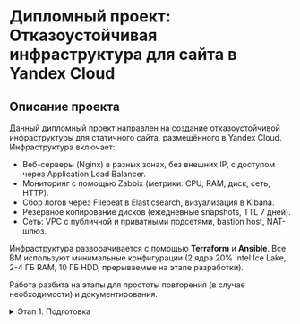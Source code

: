 # Дипломный проект: Отказоустойчивая инфраструктура для сайта в Yandex Cloud

## Описание проекта
Данный дипломный проект направлен на создание отказоустойчивой инфраструктуры для статичного сайта, размещённого в Yandex Cloud.
Инфраструктура включает:
- Веб-серверы (Nginx) в разных зонах, без внешних IP, с доступом через Application Load Balancer.
- Мониторинг с помощью Zabbix (метрики: CPU, RAM, диск, сеть, HTTP).
- Сбор логов через Filebeat в Elasticsearch, визуализация в Kibana.
- Резервное копирование дисков (ежедневные snapshots, TTL 7 дней).
- Сеть: VPC с публичной и приватными подсетями, bastion host, NAT-шлюз.

Инфраструктура разворачивается с помощью **Terraform** и **Ansible**. Все ВМ используют минимальные конфигурации (2 ядра 20% Intel Ice Lake, 2-4 ГБ RAM, 10 ГБ HDD, прерываемые на этапе разработки).

Работа разбита на этапы для простоты повторения (в случае необходимости) и документирования.

<details>

<summary> Этап 1. Подготовка </summary>

На данном этапе проводится подготовка к развертыванию инфраструктуры:
1. **Настроен аккаунт Yandex Cloud**:
   - Создан сервисный аккаунт с ролью `editor`.
   - Сгенерирован ключ для Terraform (хранится локально, не в Git).
   - Установлен и протестирован Yandex Cloud CLI (`yc init`, `yc compute instance list`).
2. **Установлены инструменты**:
   - Terraform (1.13.4-1) для управления инфраструктурой:
  ```bash
  sudo apt update && sudo apt install -y gnupg software-properties-common
  sudo mkdir -p /etc/apt/keyrings
  curl -fsSL https://apt.releases.hashicorp.com/gpg | sudo gpg --dearmor -o /etc/apt/keyrings/hashicorp-archive-keyring.gpg
  echo "deb [signed-by=/etc/apt/keyrings/hashicorp-archive-keyring.gpg] https://apt.releases.hashicorp.com $(lsb_release -cs) main" | sudo tee /etc/apt/sources.list.d/hashicorp.list
  sudo apt update
  sudo apt install terraform -y
  terraform -v
  ```
   - Ansible (2.16.3) для конфигурации ВМ:
  ```bash
  sudo apt update
  sudo apt install ansible -y
  ansible --version
  ```
   - Docker (28.5.1) для локального тестирования ELK Stack; после установки необходимо перелогиниться для применения группы docker:
  ```bash
  sudo apt update
  sudo apt install ca-certificates curl
  sudo install -m 0755 -d /etc/apt/keyrings
  sudo curl -fsSL https://download.docker.com/linux/ubuntu/gpg -o /etc/apt/keyrings/docker.asc
  sudo chmod a+r /etc/apt/keyrings/docker.asc
  echo \
  "deb [arch=$(dpkg --print-architecture) signed-by=/etc/apt/keyrings/docker.asc] https://download.docker.com/linux/ubuntu \
  $(. /etc/os-release && echo "${UBUNTU_CODENAME:-$VERSION_CODENAME}") stable" | \
  sudo tee /etc/apt/sources.list.d/docker.list > /dev/null
  sudo apt update
  sudo apt install docker-ce docker-ce-cli containerd.io docker-buildx-plugin docker-compose-plugin
  sudo groupadd docker
  sudo usermod -aG docker $USER
  ```
   - Git (2.43.0)
  ```bash
  sudo apt install git -y
  git --version
  ```
3. **Создан SSH-ключ**:
   - Сгенерирован ключ `rsa` (`~/.ssh/id_rsa.pub`) для доступа к ВМ.
  ```bash
  ssh-keygen -t rsa -b 4096 -f ~/.ssh/id_rsa
  ```
4. **Настроено безопасное хранение секретов**:
   - Создан файл ~/.yc/credentials.json для хранения ключей Yandex Cloud вида:
  ```json
  {
  "service_account_id": "<service-account-id>",
  "key_id": "<key-id>",
  "private_key": "<private-key>"
  }
  ```
  Здесь <key-id> и <private-key> - соответственно ID и значение статического ключа доступа.
  Файл защищён и добавлен в .gitignore:
  ```bash
  chmod 600 ~/.yc/credentials.json
  echo "~/.yc/credentials.json" >> .gitignore
  ```
5. **Настроены переменные окружения для Terraform**:
   - Получены значения переменных:
  ```bash
  yc iam create-token
  yc config get cloud-id
  yc config get folder-id
  ```
   - Переменные добавлены в ~/.bashrc:
  ```bash
  export YC_TOKEN="your-token-here"
  export YC_CLOUD_ID="your-cloud-id-here"
  export YC_FOLDER_ID="your-folder-id-here"
  ```
6. **Проведено первичное тестирование**
   - Доступ к Yandex Cloud:
  ```bash
  yc compute instance list
  ```
  Вывод:
  ```
  +----+------+---------+--------+-------------+-------------+
  | ID | NAME | ZONE ID | STATUS | EXTERNAL IP | INTERNAL IP |
  +----+------+---------+--------+-------------+-------------+
  +----+------+---------+--------+-------------+-------------+
  ```
   - Работа Terraform:
  ```bash
  terraform init
  ```
  Вывод:
  ```
  Terraform initialized in an empty directory!

  The directory has no Terraform configuration files. You may begin working
  with Terraform immediately by creating Terraform configuration files.
  ```
   - Работа Ansible:
  ```bash
  ansible localhost -m ping
  ```
  Вывод:
  ```
  [WARNING]: No inventory was parsed, only implicit localhost is available
  localhost | SUCCESS => {
    "changed": false,
    "ping": "pong"
  }
  ```
   - Работа Docker:
  ```bash
  yc iam create-token
  yc config get cloud-id
  yc config get folder-id
  ```
  Вывод:
  ```
  Unable to find image 'hello-world:latest' locally
  latest: Pulling from library/hello-world
  17eec7bbc9d7: Pull complete 
  Digest: sha256:56433a6be3fda188089fb548eae3d91df3ed0d6589f7c2656121b911198df065
  Status: Downloaded newer image for hello-world:latest

  Hello from Docker!
  This message shows that your installation appears to be working correctly.

   To generate this message, Docker took the following steps:
   1. The Docker client contacted the Docker daemon.
   2. The Docker daemon pulled the "hello-world" image from the Docker Hub.
      (amd64)
   3. The Docker daemon created a new container from that image which runs the
      executable that produces the output you are currently reading.
   4. The Docker daemon streamed that output to the Docker client, which sent it
      to your terminal.

  To try something more ambitious, you can run an Ubuntu container with:
   $ docker run -it ubuntu bash

  Share images, automate workflows, and more with a free Docker ID:
   https://hub.docker.com/

  For more examples and ideas, visit:
   https://docs.docker.com/get-started/
```

</details>